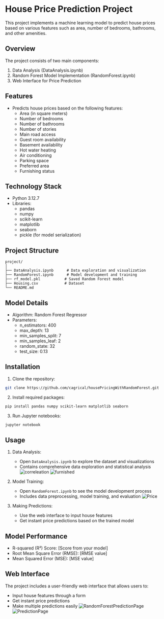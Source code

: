 # House Price Prediction Project

This project implements a machine learning model to predict house prices based on various features such as area, number of bedrooms, bathrooms, and other amenities.

## Overview

The project consists of two main components:
1. Data Analysis (DataAnalysis.ipynb)
2. Random Forest Model Implementation (RandomForest.ipynb)
3. Web Interface for Price Prediction

## Features

- Predicts house prices based on the following features:
  - Area (in square meters)
  - Number of bedrooms
  - Number of bathrooms
  - Number of stories
  - Main road access
  - Guest room availability
  - Basement availability
  - Hot water heating
  - Air conditioning
  - Parking space
  - Preferred area
  - Furnishing status

## Technology Stack

- Python 3.12.7
- Libraries:
  - pandas
  - numpy
  - scikit-learn
  - matplotlib
  - seaborn
  - pickle (for model serialization)

## Project Structure

```
project/
│
├── DataAnalysis.ipynb      # Data exploration and visualization
├── RandomForest.ipynb      # Model development and training
├── rf_model.pkl           # Saved Random Forest model
├── Housing.csv            # Dataset
└── README.md
```

## Model Details

- Algorithm: Random Forest Regressor
- Parameters:
  - n_estimators: 400
  - max_depth: 13
  - min_samples_split: 7
  - min_samples_leaf: 2
  - random_state: 32
  - test_size: 0.13

## Installation

1. Clone the repository:
```bash
git clone https://github.com/cagrical/housePricingWithRandomForest.git
```

2. Install required packages:
```bash
pip install pandas numpy scikit-learn matplotlib seaborn
```

3. Run Jupyter notebooks:
```bash
jupyter notebook
```

## Usage

1. Data Analysis:
   - Open `DataAnalysis.ipynb` to explore the dataset and visualizations
   - Contains comprehensive data exploration and statistical analysis
![correleation](https://github.com/user-attachments/assets/36519364-1060-40ad-a65a-cd315bb224ea)
![furnished](https://github.com/user-attachments/assets/00824446-8340-4850-8f54-a0d56f376dca)

2. Model Training:
   - Open `RandomForest.ipynb` to see the model development process
   - Includes data preprocessing, model training, and evaluation 
![Price](https://github.com/user-attachments/assets/6cd92008-7e99-4aeb-9db8-358f184783b1)

3. Making Predictions:
   - Use the web interface to input house features
   - Get instant price predictions based on the trained model

## Model Performance

- R-squared (R²) Score: [Score from your model]
- Root Mean Square Error (RMSE): [RMSE value]
- Mean Squared Error (MSE): [MSE value]

## Web Interface

The project includes a user-friendly web interface that allows users to:
- Input house features through a form
- Get instant price predictions
- Make multiple predictions easily
![RandomForestPredictionPage](https://github.com/user-attachments/assets/04b37f65-3858-416a-8ce9-56b224f88c8b)
![PredictionPage](https://github.com/user-attachments/assets/73f4b0c6-14b4-4ef7-8435-91bcbe045597)


